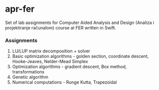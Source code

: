 # apr-fer

Set of lab assignments for Computer Aided Analysis and Design (Analiza i projektiranje računalom) course at FER written in Swift.

### Assignments

1.  LU/LUP matrix decomposition + solver
2.  Basic optimization algorithms - golden section, coordinate descent, Hooke-Jeaves, Nelder-Mead Simplex
3.  Optimization algorithms - gradient descent, Box method, transformations
4.  Genetic algorithm
5.  Numerical computations - Runge Kutta, Trapezoidal